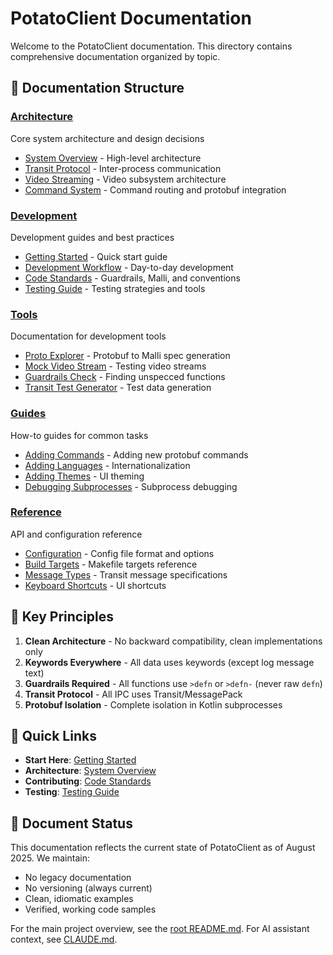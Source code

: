 # PotatoClient Documentation

Welcome to the PotatoClient documentation. This directory contains comprehensive documentation organized by topic.

## 📁 Documentation Structure

### [Architecture](./architecture/)
Core system architecture and design decisions
- [System Overview](./architecture/system-overview.md) - High-level architecture
- [Transit Protocol](./architecture/transit-protocol.md) - Inter-process communication
- [Video Streaming](./architecture/video-streaming.md) - Video subsystem architecture
- [Command System](./architecture/command-system.md) - Command routing and protobuf integration

### [Development](./development/)
Development guides and best practices
- [Getting Started](./development/getting-started.md) - Quick start guide
- [Development Workflow](./development/workflow.md) - Day-to-day development
- [Code Standards](./development/code-standards.md) - Guardrails, Malli, and conventions
- [Testing Guide](./development/testing.md) - Testing strategies and tools

### [Tools](./tools/)
Documentation for development tools
- [Proto Explorer](./tools/proto-explorer.md) - Protobuf to Malli spec generation
- [Mock Video Stream](./tools/mock-video-stream.md) - Testing video streams
- [Guardrails Check](./tools/guardrails-check.md) - Finding unspecced functions
- [Transit Test Generator](./tools/transit-test-generator.md) - Test data generation

### [Guides](./guides/)
How-to guides for common tasks
- [Adding Commands](./guides/adding-commands.md) - Adding new protobuf commands
- [Adding Languages](./guides/adding-languages.md) - Internationalization
- [Adding Themes](./guides/adding-themes.md) - UI theming
- [Debugging Subprocesses](./guides/debugging-subprocesses.md) - Subprocess debugging

### [Reference](./reference/)
API and configuration reference
- [Configuration](./reference/configuration.md) - Config file format and options
- [Build Targets](./reference/build-targets.md) - Makefile targets reference
- [Message Types](./reference/message-types.md) - Transit message specifications
- [Keyboard Shortcuts](./reference/keyboard-shortcuts.md) - UI shortcuts

## 🎯 Key Principles

1. **Clean Architecture** - No backward compatibility, clean implementations only
2. **Keywords Everywhere** - All data uses keywords (except log message text)
3. **Guardrails Required** - All functions use `>defn` or `>defn-` (never raw `defn`)
4. **Transit Protocol** - All IPC uses Transit/MessagePack
5. **Protobuf Isolation** - Complete isolation in Kotlin subprocesses

## 🚀 Quick Links

- **Start Here**: [Getting Started](./development/getting-started.md)
- **Architecture**: [System Overview](./architecture/system-overview.md)
- **Contributing**: [Code Standards](./development/code-standards.md)
- **Testing**: [Testing Guide](./development/testing.md)

## 📝 Document Status

This documentation reflects the current state of PotatoClient as of August 2025. We maintain:
- No legacy documentation
- No versioning (always current)
- Clean, idiomatic examples
- Verified, working code samples

For the main project overview, see the [root README.md](../README.md).
For AI assistant context, see [CLAUDE.md](../CLAUDE.md).